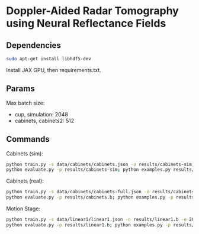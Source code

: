 # Doppler-Aided Radar Tomography using Neural Reflectance Fields

## Dependencies

```sh
sudo apt-get install libhdf5-dev
```

Install JAX GPU, then requirements.txt.

## Params

Max batch size:
- cup, simulation: 2048
- cabinets, cabinets2: 512

## Commands

Cabinets (sim):
```sh
python train.py -s data/cabinets/cabinets.json -o results/cabinets-sim -e 2 -p data/cabinets/sim.mat --weight sqrt --min_speed 0.25
python evaluate.py -p results/cabinets-sim; python examples.py results/cabinets-sim; python map.py -p results/cabinets-sim
```

Cabinets (real):
```sh
python train.py -s data/cabinets/cabinets-full.json -o results/cabinets.b -e 2 -p data/cabinets/cabinets.mat --clip 99.99 --min_speed 0.25
python evaluate.py -p results/cabinets.b; python examples.py -p results/cabinets.b; python map.py -p results/cabinets.b
```

Motion Stage:
```sh
python train.py -s data/linear1/linear1.json -o results/linear1.b -e 20 -p data/linear1/linear1.mat --clip 99.99 --min_speed 0.005 -b 512 -e 20
python evaluate.py -p results/linear1.b; python examples.py -p results/linear1.b; python map.py -p results/linear1.b
```
